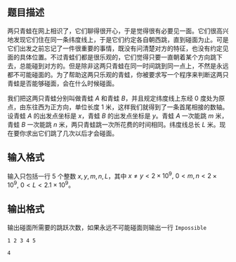 ## 题目描述

两只青蛙在网上相识了，它们聊得很开心，于是觉得很有必要见一面。它们很高兴地发现它们住在同一条纬度线上，于是它们约定各自朝西跳，直到碰面为止。可是它们出发之前忘记了一件很重要的事情，既没有问清楚对方的特征，也没有约定见面的具体位置。不过青蛙们都是很乐观的，它们觉得只要一直朝着某个方向跳下去，总能碰到对方的。但是除非这两只青蛙在同一时间跳到同一点上，不然是永远都不可能碰面的。为了帮助这两只乐观的青蛙，你被要求写一个程序来判断这两只青蛙是否能够碰面，会在什么时候碰面。

我们把这两只青蛙分别叫做青蛙 $A$ 和青蛙 $B$，并且规定纬度线上东经 $0$ 度处为原点，由东往西为正方向，单位长度 $1$ 米，这样我们就得到了一条首尾相接的数轴。设青蛙 $A$ 的出发点坐标是 $x$，青蛙 $B$ 的出发点坐标是 $y$。青蛙 $A$ 一次能跳 $m$ 米，青蛙 $B$ 一次能跳 $n$ 米，两只青蛙跳一次所花费的时间相同。纬度线总长 $L$ 米。现在要你求出它们跳了几次以后才会碰面。

## 输入格式

输入只包括一行 $5$ 个整数 $x,y,m,n,L$，其中 $x \ne y < 2 \times 10^9,~0 < m,n < 2 \times 10^9,~0 < L < 2.1 \times 10^9$。

## 输出格式

输出碰面所需要的跳跃次数，如果永远不可能碰面则输出一行 `Impossible`

```input1
1 2 3 4 5
```

```output1
4
```